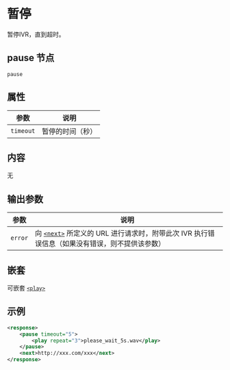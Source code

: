 # 暂停
<!-- toc -->

暂停IVR，直到超时。

## pause 节点
```
pause
```

## 属性
参数            | 说明                   
--------------- | -----------------------
`timeout`       | 暂停的时间（秒）

## 内容
无

## 输出参数
参数            | 说明                   
--------------- | -----------------------
`error`         | 向 [`<next>`](./next.md) 所定义的 URL 进行请求时，附带此次 IVR 执行错误信息（如果没有错误，则不提供该参数）

## 嵌套
可嵌套 [`<play>`](./play.md)

## 示例

```xml
<response>
    <pause timeout="5">
        <play repeat="3">please_wait_5s.wav</play>
    </pause>
    <next>http://xxx.com/xxx</next>
</response>
```    

